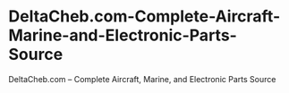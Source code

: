 # DeltaCheb.com-Complete-Aircraft-Marine-and-Electronic-Parts-Source
DeltaCheb.com – Complete Aircraft, Marine, and Electronic Parts Source
